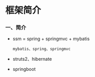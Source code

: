 # 框架简介

### 一、简介

* ssm = spring + springmvc + mybatis

      mybatis、spring、springmvc
      
* struts2、hibernate

* springboot

